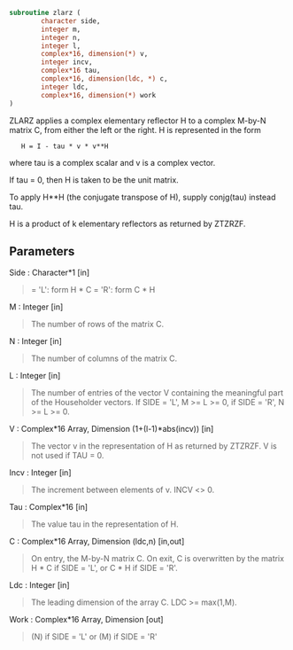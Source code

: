 ```fortran
subroutine zlarz (
		character side,
		integer m,
		integer n,
		integer l,
		complex*16, dimension(*) v,
		integer incv,
		complex*16 tau,
		complex*16, dimension(ldc, *) c,
		integer ldc,
		complex*16, dimension(*) work
)
```

 ZLARZ applies a complex elementary reflector H to a complex
 M-by-N matrix C, from either the left or the right. H is represented
 in the form

       H = I - tau * v * v**H

 where tau is a complex scalar and v is a complex vector.

 If tau = 0, then H is taken to be the unit matrix.

 To apply H**H (the conjugate transpose of H), supply conjg(tau) instead
 tau.

 H is a product of k elementary reflectors as returned by ZTZRZF.

## Parameters
Side : Character*1 [in]
> = 'L': form  H * C
> = 'R': form  C * H

M : Integer [in]
> The number of rows of the matrix C.

N : Integer [in]
> The number of columns of the matrix C.

L : Integer [in]
> The number of entries of the vector V containing
> the meaningful part of the Householder vectors.
> If SIDE = 'L', M >= L >= 0, if SIDE = 'R', N >= L >= 0.

V : Complex*16 Array, Dimension (1+(l-1)*abs(incv)) [in]
> The vector v in the representation of H as returned by
> ZTZRZF. V is not used if TAU = 0.

Incv : Integer [in]
> The increment between elements of v. INCV <> 0.

Tau : Complex*16 [in]
> The value tau in the representation of H.

C : Complex*16 Array, Dimension (ldc,n) [in,out]
> On entry, the M-by-N matrix C.
> On exit, C is overwritten by the matrix H * C if SIDE = 'L',
> or C * H if SIDE = 'R'.

Ldc : Integer [in]
> The leading dimension of the array C. LDC >= max(1,M).

Work : Complex*16 Array, Dimension [out]
> (N) if SIDE = 'L'
> or (M) if SIDE = 'R'

